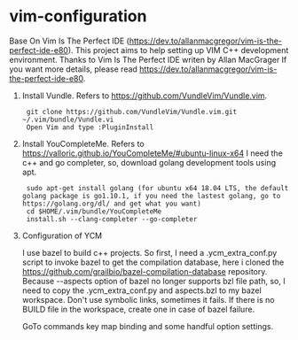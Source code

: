 # vim-configuration
Base On Vim Is The Perfect IDE 
(https://dev.to/allanmacgregor/vim-is-the-perfect-ide-e80). 
This project aims to help setting up VIM C++ development environment. Thanks to Vim Is The Perfect IDE writen by 
Allan MacGrager
If you want more details, please read https://dev.to/allanmacgregor/vim-is-the-perfect-ide-e80.

1. Install Vundle. Refers to  https://github.com/VundleVim/Vundle.vim.

        git clone https://github.com/VundleVim/Vundle.vim.git ~/.vim/bundle/Vundle.vi
        Open Vim and type :PluginInstall

2. Install YouCompleteMe. Refers to https://valloric.github.io/YouCompleteMe/#ubuntu-linux-x64
   I need the c++ and go completer, so, download golang development tools using apt.
		
		sudo apt-get install golang (for ubuntu x64 18.04 LTS, the default golang package is go1.10.1, if you need the lastest golang, go to https://golang.org/dl/ and get what you want) 
		cd $HOME/.vim/bundle/YouCompleteMe
		install.sh --clang-completer --go-completer

3. Configuration of YCM

    I use bazel to build c++ projects. So first, I need a .ycm_extra_conf.py script to invoke bazel to get the compilation database, here i cloned the https://github.com/grailbio/bazel-compilation-database repository. Because --aspects option of bazel no longer supports bzl file path, so, I need to copy the .ycm_extra_conf.py and aspects.bzl to my bazel workspace. Don't use symbolic links, sometimes it fails.
    If there is no BUILD file in the workspace, create one in case of bazel failure.

	GoTo commands key map binding and some handful option settings.


